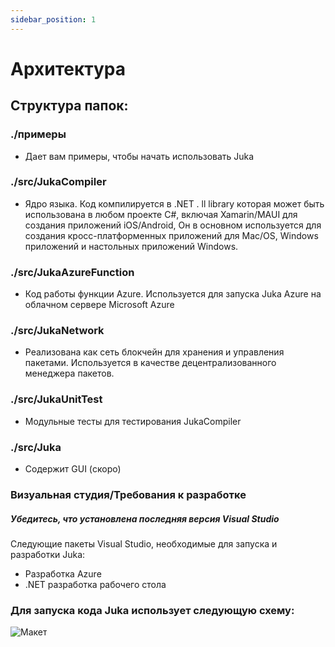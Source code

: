 ```yaml
---
sidebar_position: 1
---
```


# Архитектура

## Структура папок:

### ./примеры
- Дает вам примеры, чтобы начать использовать Juka

### ./src/JukaCompiler
- Ядро языка. Код компилируется в .NET . ll library которая может быть использована в любом проекте C#, включая Xamarin/MAUI для создания приложений iOS/Android, Он в основном используется для создания кросс-платформенных приложений для Mac/OS, Windows приложений и настольных приложений Windows.

### ./src/JukaAzureFunction
- Код работы функции Azure. Используется для запуска Juka Azure на облачном сервере Microsoft Azure

### ./src/JukaNetwork
- Реализована как сеть блокчейн для хранения и управления пакетами. Используется в качестве децентрализованного менеджера пакетов.

### ./src/JukaUnitTest
- Модульные тесты для тестирования JukaCompiler

### ./src/Juka
- Содержит GUI (скоро)

### Визуальная студия/Требования к разработке
##### Убедитесь, что установлена последняя версия Visual Studio

Следующие пакеты Visual Studio, необходимые для запуска и разработки Juka:

- Разработка Azure
- .NET разработка рабочего стола

### Для запуска кода Juka использует следующую схему:
![Макет](/img/Runtime.png)
